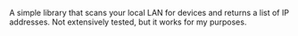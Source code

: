 A simple library that scans your local LAN for devices and returns a list of IP addresses.
Not extensively tested, but it works for my purposes.
```